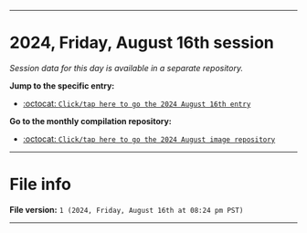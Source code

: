 
***

# 2024, Friday, August 16th session

_Session data for this day is available in a separate repository._

**Jump to the specific entry:**

- [:octocat: `Click/tap here to go the 2024 August 16th entry`](https://github.com/seanpm2001/SeansLifeArchive_Images_MotorWorld_CarFactory_Y2024_V8/tree/SeansLifeArchive_Images_MotorWorld_CarFactory_Y2024_V8_Main-dev/2024/08_August/16/)

**Go to the monthly compilation repository:**

- [:octocat: `Click/tap here to go the 2024 August image repository`](https://github.com/seanpm2001/SeansLifeArchive_Images_MotorWorld_CarFactory_Y2024_V8/)

***

# File info

**File version:** `1 (2024, Friday, August 16th at 08:24 pm PST)`

***
